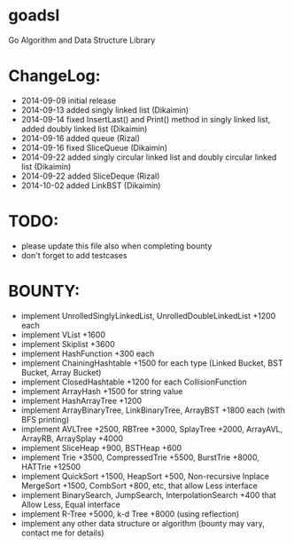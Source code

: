 goadsl
======

Go Algorithm and Data Structure Library


ChangeLog:
==========

* 2014-09-09 initial release
* 2014-09-13 added singly linked list (Dikaimin)
* 2014-09-14 fixed InsertLast() and Print() method in singly linked list, added doubly linked list (Dikaimin)
* 2014-09-16 added queue (Rizal)
* 2014-09-16 fixed SliceQueue (Dikaimin)
* 2014-09-22 added singly circular linked list and doubly circular linked list (Dikaimin)
* 2014-09-22 added SliceDeque (Rizal)
* 2014-10-02 added LinkBST (Dikaimin)

TODO:
=====

* please update this file also when completing bounty
* don't forget to add testcases

BOUNTY:
=======

* implement UnrolledSinglyLinkedList, UnrolledDoubleLinkedList +1200 each
* implement VList +1600
* implement Skiplist +3600
* implement HashFunction +300 each
* implement ChainingHashtable +1500 for each type (Linked Bucket, BST Bucket, Array Bucket)
* implement ClosedHashtable +1200 for each CollisionFunction
* implement ArrayHash +1500 for string value
* implement HashArrayTree +1200
* implement ArrayBinaryTree, LinkBinaryTree, ArrayBST +1800 each (with BFS printing)
* implement AVLTree +2500, RBTree +3000, SplayTree +2000, ArrayAVL, ArrayRB, ArraySplay +4000
* implement SliceHeap +900, BSTHeap +600
* implement Trie +3500, CompressedTrie +5500, BurstTrie +8000, HATTrie +12500
* implement QuickSort +1500, HeapSort +500, Non-recursive Inplace MergeSort +1500, CombSort +800, etc, that allow Less interface
* implement BinarySearch, JumpSearch, InterpolationSearch +400 that Allow Less, Equal interface
* implement R-Tree +5000, k-d Tree +8000 (using reflection)
* implement any other data structure or algorithm (bounty may vary, contact me for details)
